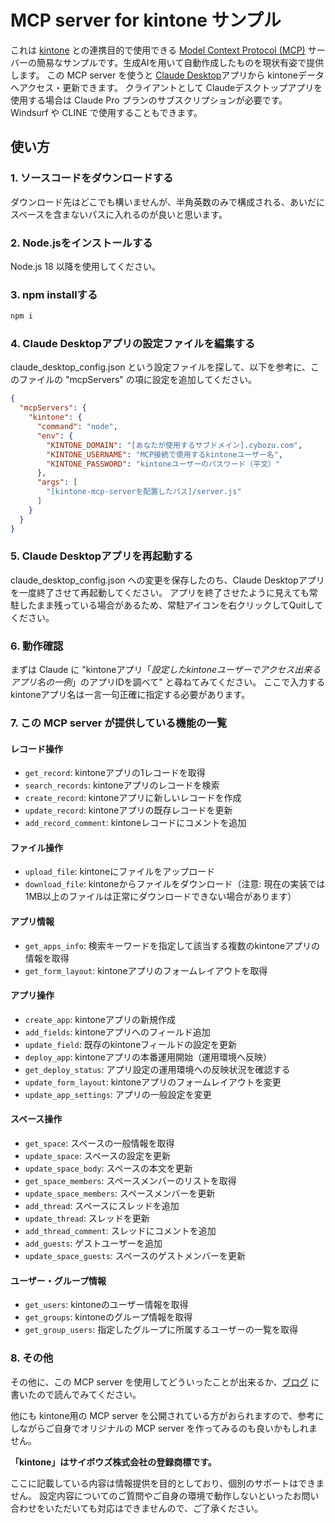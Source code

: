 # MCP server for kintone サンプル

これは [kintone](https://kintone.cybozu.co.jp/) との連携目的で使用できる [Model Context Protocol (MCP)](https://modelcontextprotocol.io/) サーバーの簡易なサンプルです。生成AIを用いて自動作成したものを現状有姿で提供します。
この MCP server を使うと [Claude Desktop](https://claude.ai/download)アプリから kintoneデータへアクセス・更新できます。
クライアントとして Claudeデスクトップアプリを使用する場合は Claude Pro プランのサブスクリプションが必要です。
Windsurf や CLINE で使用することもできます。

## 使い方

### 1. ソースコードをダウンロードする

ダウンロード先はどこでも構いませんが、半角英数のみで構成される、あいだにスペースを含まないパスに入れるのが良いと思います。

### 2. Node.jsをインストールする

Node.js 18 以降を使用してください。

### 3. npm installする

```bash
npm i
```

### 4. Claude Desktopアプリの設定ファイルを編集する

claude_desktop_config.json という設定ファイルを探して、以下を参考に、このファイルの "mcpServers" の項に設定を追加してください。

```json
{
  "mcpServers": {
    "kintone": {
      "command": "node",
      "env": {
        "KINTONE_DOMAIN": "[あなたが使用するサブドメイン].cybozu.com",
        "KINTONE_USERNAME": "MCP接続で使用するkintoneユーザー名",
        "KINTONE_PASSWORD": "kintoneユーザーのパスワード（平文）"
      },
      "args": [
        "[kintone-mcp-serverを配置したパス]/server.js"
      ]
    }
  }
}
```

### 5. Claude Desktopアプリを再起動する

claude_desktop_config.json への変更を保存したのち、Claude Desktopアプリを一度終了させて再起動してください。
アプリを終了させたように見えても常駐したまま残っている場合があるため、常駐アイコンを右クリックしてQuitしてください。

### 6. 動作確認

まずは Claude に "kintoneアプリ「*設定したkintoneユーザーでアクセス出来るアプリ名の一例*」のアプリIDを調べて" と尋ねてみてください。
ここで入力するkintoneアプリ名は一言一句正確に指定する必要があります。

### 7. この MCP server が提供している機能の一覧

#### レコード操作

- `get_record`: kintoneアプリの1レコードを取得
- `search_records`: kintoneアプリのレコードを検索
- `create_record`: kintoneアプリに新しいレコードを作成
- `update_record`: kintoneアプリの既存レコードを更新
- `add_record_comment`: kintoneレコードにコメントを追加

#### ファイル操作

- `upload_file`: kintoneにファイルをアップロード
- `download_file`: kintoneからファイルをダウンロード（注意: 現在の実装では1MB以上のファイルは正常にダウンロードできない場合があります）

#### アプリ情報

- `get_apps_info`: 検索キーワードを指定して該当する複数のkintoneアプリの情報を取得
- `get_form_layout`: kintoneアプリのフォームレイアウトを取得

#### アプリ操作

- `create_app`: kintoneアプリの新規作成
- `add_fields`: kintoneアプリへのフィールド追加
- `update_field`: 既存のkintoneフィールドの設定を更新
- `deploy_app`: kintoneアプリの本番運用開始（運用環境へ反映）
- `get_deploy_status`: アプリ設定の運用環境への反映状況を確認する
- `update_form_layout`: kintoneアプリのフォームレイアウトを変更
- `update_app_settings`: アプリの一般設定を変更

#### スペース操作

- `get_space`: スペースの一般情報を取得
- `update_space`: スペースの設定を更新
- `update_space_body`: スペースの本文を更新
- `get_space_members`: スペースメンバーのリストを取得
- `update_space_members`: スペースメンバーを更新
- `add_thread`: スペースにスレッドを追加
- `update_thread`: スレッドを更新
- `add_thread_comment`: スレッドにコメントを追加
- `add_guests`: ゲストユーザーを追加
- `update_space_guests`: スペースのゲストメンバーを更新

#### ユーザー・グループ情報

- `get_users`: kintoneのユーザー情報を取得
- `get_groups`: kintoneのグループ情報を取得
- `get_group_users`: 指定したグループに所属するユーザーの一覧を取得

### 8. その他

その他に、この MCP server を使用してどういったことが出来るか、[ブログ](https://www.r3it.com/blog/kintone-mcp-server-20250115-yamauchi) に書いたので読んでみてください。

他にも kintone用の MCP server を公開されている方がおられますので、参考にしながらご自身でオリジナルの MCP server を作ってみるのも良いかもしれません。

**「kintone」はサイボウズ株式会社の登録商標です。**

ここに記載している内容は情報提供を目的としており、個別のサポートはできません。
設定内容についてのご質問やご自身の環境で動作しないといったお問い合わせをいただいても対応はできませんので、ご了承ください。
